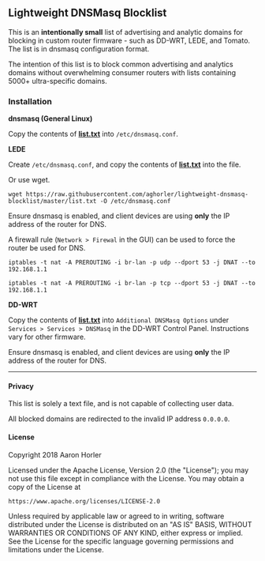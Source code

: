 ## Lightweight DNSMasq Blocklist

This is an **intentionally small** list of advertising and analytic domains for blocking in custom router firmware - such as DD-WRT, LEDE, and Tomato. The list is in dnsmasq configuration format.

The intention of this list is to block common advertising and analytics domains without overwhelming consumer routers with lists containing 5000+ ultra-specific domains.

### Installation

**dnsmasq (General Linux)**

Copy the contents of **[list.txt](https://raw.githubusercontent.com/aghorler/lightweight-dnsmasq-blocklist/master/list.txt)** into `/etc/dnsmasq.conf`.

**LEDE**

Create `/etc/dnsmasq.conf`, and copy the contents of **[list.txt](https://raw.githubusercontent.com/aghorler/lightweight-dnsmasq-blocklist/master/list.txt)** into the file.

Or use wget.

`wget https://raw.githubusercontent.com/aghorler/lightweight-dnsmasq-blocklist/master/list.txt -O /etc/dnsmasq.conf`

Ensure dnsmasq is enabled, and client devices are using **only** the IP address of the router for DNS.

A firewall rule (`Network > Firewal` in the GUI) can be used to force the router be used for DNS.

`iptables -t nat -A PREROUTING -i br-lan -p udp --dport 53 -j DNAT --to 192.168.1.1`

`iptables -t nat -A PREROUTING -i br-lan -p tcp --dport 53 -j DNAT --to 192.168.1.1`

**DD-WRT**

Copy the contents of **[list.txt](https://raw.githubusercontent.com/aghorler/lightweight-dnsmasq-blocklist/master/list.txt)** into `Additional DNSMasq Options` under `Services > Services > DNSMasq` in the DD-WRT Control Panel. Instructions vary for other firmware.

Ensure dnsmasq is enabled, and client devices are using **only** the IP address of the router for DNS.

---

#### Privacy

This list is solely a text file, and is not capable of collecting user data. 

All blocked domains are redirected to the invalid IP address `0.0.0.0`.

#### License

Copyright 2018 Aaron Horler

Licensed under the Apache License, Version 2.0 (the "License");
you may not use this file except in compliance with the License.
You may obtain a copy of the License at

    https://www.apache.org/licenses/LICENSE-2.0

Unless required by applicable law or agreed to in writing, software
distributed under the License is distributed on an "AS IS" BASIS,
WITHOUT WARRANTIES OR CONDITIONS OF ANY KIND, either express or implied.
See the License for the specific language governing permissions and
limitations under the License.

